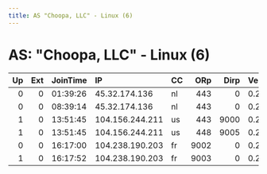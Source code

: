 ```yaml
---
title: AS "Choopa, LLC" - Linux (6)
---
```


# AS: "Choopa, LLC" - Linux (6)

|   Up |   Ext | JoinTime   | IP              | CC   |   ORp |   Dirp | Version   | Contact      | Nickname            |   eFamMembers |
|-----:|------:|:-----------|:----------------|:-----|------:|-------:|:----------|:-------------|:--------------------|--------------:|
|    0 |     0 | 01:39:26   | 45.32.174.136   | nl   |   443 |      0 | 0.2.4.29  | human@...    | ididntedittheconfig |             1 |
|    0 |     0 | 08:39:14   | 45.32.174.136   | nl   |   443 |      0 | 0.2.9.10  | None         | rawrxd              |             1 |
|    1 |     0 | 13:51:45   | 104.156.244.211 | us   |   443 |   9000 | 0.2.9.10  | mongo@.iccom | mengmengdafir       |             1 |
|    1 |     0 | 13:51:45   | 104.156.244.211 | us   |   448 |   9005 | 0.2.9.10  | mongo@.iccom | mengmengdsec        |             1 |
|    0 |     0 | 16:17:00   | 104.238.190.203 | fr   |  9002 |      0 | 0.2.9.11  | None         | nop2                |             1 |
|    1 |     0 | 16:17:52   | 104.238.190.203 | fr   |  9003 |      0 | 0.2.9.11  | None         | nop3                |             1 |
